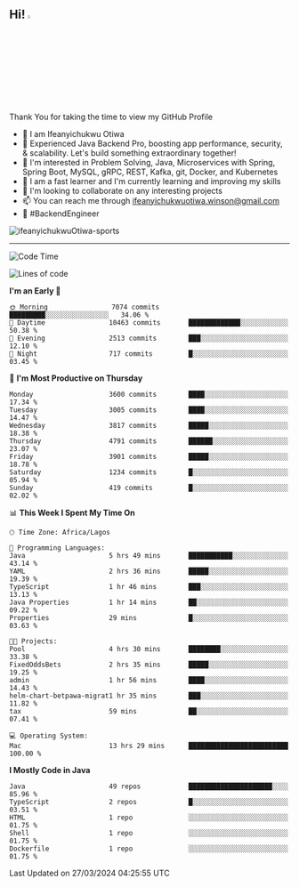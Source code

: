 <!-- BLOG-POST-LIST:START --><!-- BLOG-POST-LIST:END -->

## Hi! <img src="https://media.giphy.com/media/hvRJCLFzcasrR4ia7z/giphy.gif" width="4%"> 

Thank You for taking the time to view my GitHub Profile

- 👋 I am Ifeanyichukwu Otiwa
- 🚀 Experienced Java Backend Pro, boosting app performance, security, & scalability. Let's build something extraordinary together!
- 👀 I'm interested in Problem Solving, Java, Microservices with Spring, Spring Boot, MySQL, gRPC, REST, Kafka, git, Docker, and Kubernetes
- 🌱 I am a fast learner and I'm currently learning and improving my skills
- 💞️ I'm looking to collaborate on any interesting projects
- 📫 You can reach me through ifeanyichukwuotiwa.winson@gmail.com
- 🚀 #BackendEngineer

<p align="left" marginTop="10px"> <img src="https://komarev.com/ghpvc/?username=ifeanyichukwuOtiwa-sports&label=Profile%20views&color=0e75b6&style=for-the-badge" alt="ifeanyichukwuOtiwa-sports" /> </p>

***

<!--START_SECTION:waka-->
![Code Time](http://img.shields.io/badge/Code%20Time-2%2C339%20hrs%2010%20mins-blue)

![Lines of code](https://img.shields.io/badge/From%20Hello%20World%20I%27ve%20Written-4.8%20million%20lines%20of%20code-blue)

**I'm an Early 🐤** 

```text
🌞 Morning                7074 commits        █████████░░░░░░░░░░░░░░░░   34.06 % 
🌆 Daytime                10463 commits       █████████████░░░░░░░░░░░░   50.38 % 
🌃 Evening                2513 commits        ███░░░░░░░░░░░░░░░░░░░░░░   12.10 % 
🌙 Night                  717 commits         █░░░░░░░░░░░░░░░░░░░░░░░░   03.45 % 
```
📅 **I'm Most Productive on Thursday** 

```text
Monday                   3600 commits        ████░░░░░░░░░░░░░░░░░░░░░   17.34 % 
Tuesday                  3005 commits        ████░░░░░░░░░░░░░░░░░░░░░   14.47 % 
Wednesday                3817 commits        █████░░░░░░░░░░░░░░░░░░░░   18.38 % 
Thursday                 4791 commits        ██████░░░░░░░░░░░░░░░░░░░   23.07 % 
Friday                   3901 commits        █████░░░░░░░░░░░░░░░░░░░░   18.78 % 
Saturday                 1234 commits        █░░░░░░░░░░░░░░░░░░░░░░░░   05.94 % 
Sunday                   419 commits         █░░░░░░░░░░░░░░░░░░░░░░░░   02.02 % 
```


📊 **This Week I Spent My Time On** 

```text
🕑︎ Time Zone: Africa/Lagos

💬 Programming Languages: 
Java                     5 hrs 49 mins       ███████████░░░░░░░░░░░░░░   43.14 % 
YAML                     2 hrs 36 mins       █████░░░░░░░░░░░░░░░░░░░░   19.39 % 
TypeScript               1 hr 46 mins        ███░░░░░░░░░░░░░░░░░░░░░░   13.13 % 
Java Properties          1 hr 14 mins        ██░░░░░░░░░░░░░░░░░░░░░░░   09.22 % 
Properties               29 mins             █░░░░░░░░░░░░░░░░░░░░░░░░   03.63 % 

🐱‍💻 Projects: 
Pool                     4 hrs 30 mins       ████████░░░░░░░░░░░░░░░░░   33.38 % 
FixedOddsBets            2 hrs 35 mins       █████░░░░░░░░░░░░░░░░░░░░   19.25 % 
admin                    1 hr 56 mins        ████░░░░░░░░░░░░░░░░░░░░░   14.43 % 
helm-chart-betpawa-migrat1 hr 35 mins        ███░░░░░░░░░░░░░░░░░░░░░░   11.82 % 
tax                      59 mins             ██░░░░░░░░░░░░░░░░░░░░░░░   07.41 % 

💻 Operating System: 
Mac                      13 hrs 29 mins      █████████████████████████   100.00 % 
```

**I Mostly Code in Java** 

```text
Java                     49 repos            █████████████████████░░░░   85.96 % 
TypeScript               2 repos             █░░░░░░░░░░░░░░░░░░░░░░░░   03.51 % 
HTML                     1 repo              ░░░░░░░░░░░░░░░░░░░░░░░░░   01.75 % 
Shell                    1 repo              ░░░░░░░░░░░░░░░░░░░░░░░░░   01.75 % 
Dockerfile               1 repo              ░░░░░░░░░░░░░░░░░░░░░░░░░   01.75 % 
```




 Last Updated on 27/03/2024 04:25:55 UTC
<!--END_SECTION:waka-->

<!--
<p align="center">
![trophy](https://github-profile-trophy.vercel.app/?username=ifeanyichukwuOtiwa-sports&theme=onedark) (https://github.com/ryo-ma/github-profile-trophy)
</p>
-->

<!---
ifeanyi-otiwa/ifeanyi-otiwa is a ✨ special ✨ repository because its `README.md` (this file) appears on your GitHub profile.
You can click the Preview link to take a look at your changes.
--->
